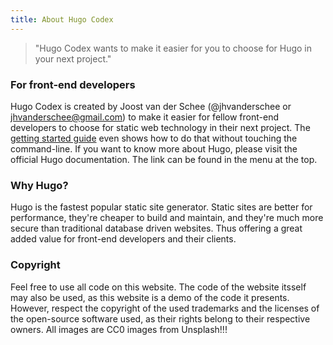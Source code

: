 ```yaml
---
title: About Hugo Codex
---
```


> "Hugo Codex wants to make it easier for you to choose for Hugo in your next project."

### For front-end developers

Hugo Codex is created by Joost van der Schee (@jhvanderschee or [jhvanderschee@gmail.com](mailto:jhvanderschee@gmail.com)) to make it easier for fellow front-end developers to choose for static web technology in their next project. The [getting started guide](/getting-started) even shows how to do that without touching the command-line. If you want to know more about Hugo, please visit the official Hugo documentation. The link can be found in the menu at the top.

### Why Hugo?

Hugo is the fastest popular static site generator. Static sites are better for performance, they're cheaper to build and maintain, and they're much more secure than traditional database driven websites. Thus offering a great added value for front-end developers and their clients.

### Copyright

Feel free to use all code on this website. The code of the website itsself may also be used, as this website is a demo of the code it presents. However, respect the copyright of the used trademarks and the licenses of the open-source software used, as their rights belong to their respective owners. All images are CC0 images from Unsplash\!\!\!